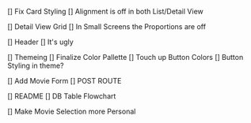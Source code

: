 [] Fix Card Styling
    [] Alignment is off in both List/Detail View

[] Detail View Grid
    [] In Small Screens the Proportions are off

[] Header
    [] It's ugly

[] Themeing
    [] Finalize Color Pallette
    [] Touch up Button Colors
    [] Button Styling in theme?

[] Add Movie Form
    [] POST ROUTE

[] README
    [] DB Table Flowchart

[] Make Movie Selection more Personal

